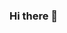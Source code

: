 ### Hi there 👋

<!--
**kirasiris/kirasiris** is a ✨ _special_ ✨ repository because its `README.md` (this file) appears on your GitHub profile.

My name is Kevin Fonseca,

Here are some ideas to get you started:

- 🔭 I’m currently working on ...
- 🌱 I’m currently learning ...
- 👯 I’m looking to collaborate on ...
- 🤔 I’m looking for help with ...
- 💬 Ask me about ...
- 📫 How to reach me: ...
- 😄 Pronouns: ...
- ⚡ Fun fact: ...
-->
